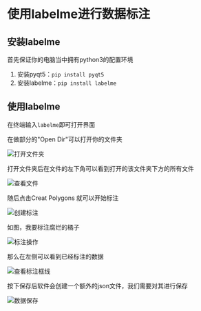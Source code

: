 # 使用labelme进行数据标注

## 安装labelme

首先保证你的电脑当中拥有python3的配置环境

1. 安装pyqt5：`pip install pyqt5`
2. 安装labelme：`pip install labelme`

## 使用labelme

在终端输入`labelme`即可打开界面

在做部分的"Open Dir"可以打开你的文件夹

![打开文件夹](D:\git\Rotting_Fruit\数据标注\image\labelme_1.jpg)

打开文件夹后在文件的左下角可以看到打开的该文件夹下方的所有文件

![查看文件](D:\git\Rotting_Fruit\数据标注\image\labelme_2.jpg)

随后点击Creat Polygons 就可以开始标注

![创建标注](D:\git\Rotting_Fruit\数据标注\image\labelme_3.jpg)

如图，我要标注腐烂的橘子

![标注操作](D:\git\Rotting_Fruit\数据标注\image\labelme_4.jpg)

那么在左侧可以看到已经标注的数据

![查看标注框线](D:\git\Rotting_Fruit\数据标注\image\labelme_5.jpg)

按下保存后软件会创建一个额外的json文件，我们需要对其进行保存

![数据保存](D:\git\Rotting_Fruit\数据标注\image\labelme_6.jpg)

